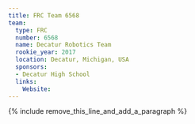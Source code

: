 ```yaml
---
title: FRC Team 6568
team:
  type: FRC
  number: 6568
  name: Decatur Robotics Team
  rookie_year: 2017
  location: Decatur, Michigan, USA
  sponsors:
  - Decatur High School
  links:
    Website:
---
```


{% include remove_this_line_and_add_a_paragraph %}